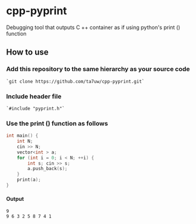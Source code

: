# cpp-pyprint
Debugging tool that outputs C ++ container as if using python's print () function

## How to use

### Add this repository to the same hierarchy as your source code  
    `git clone https://github.com/ta7uw/cpp-pyprint.git`  

### Include header file  
    `#include "pyprint.h"`
   

### Use the print () function as follows
```cpp
int main() {
    int N;
    cin >> N;
    vector<int > a;
    for (int i = 0; i < N; ++i) {
        int s; cin >> s;
        a.push_back(s);
    }
    print(a);
}
```
#### Output
```
9
9 6 3 2 5 8 7 4 1
```
